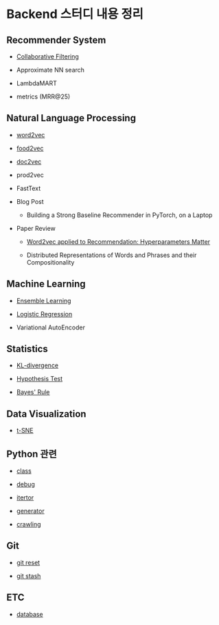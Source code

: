 # Backend 스터디 내용 정리

## Recommender System

- [Collaborative Filtering](https://github.com/doheelab/backend-study/tree/master/Recommender%20System/Collaborative%20Filtering)

- Approximate NN search

- LambdaMART

- metrics (MRR@25)

## Natural Language Processing

- [word2vec](https://github.com/doheelab/backend-study/tree/master/Natural%20Language%20Processing/word2vec)

- [food2vec](https://github.com/doheelab/backend-study/tree/master/Natural%20Language%20Processing/food2vec)

- [doc2vec](https://github.com/doheelab/backend-study/tree/master/Natural%20Language%20Processing/doc2vec)

- prod2vec

- FastText

- Blog Post

  - Building a Strong Baseline Recommender in PyTorch, on a Laptop

- Paper Review

  - [Word2vec applied to Recommendation: Hyperparameters Matter](https://github.com/doheelab/backend-study/tree/master/Natural%20Language%20Processing/Hyperparameters%20Matter)

  - Distributed Representations of Words and Phrases and their Compositionality

## Machine Learning

- [Ensemble Learning](https://github.com/doheelab/backend-study/blob/master/Machine%20Learning/Ensemble%20Learning.md)

- [Logistic Regression](https://github.com/doheelab/backend-study/blob/master/Machine%20Learning/Logistic%20Regression.md)

- Variational AutoEncoder

## Statistics

- [KL-divergence](https://github.com/doheelab/backend-study/blob/master/Statistics/KL%20divergence.md)

- [Hypothesis Test](https://github.com/doheelab/backend-study/blob/master/Statistics/Hypothesis%20Test.md)

* [Bayes' Rule](https://github.com/doheelab/backend-study/blob/master/Statistics/Bayes%20Rule.md)

## Data Visualization

- [t-SNE](https://github.com/doheelab/backend-study/blob/master/Data%20Visualization/t-sne.md)

## Python 관련

- [class](https://github.com/doheelab/backend-study/blob/master/Python/class)

- [debug](https://github.com/doheelab/backend-study/tree/master/Python/debug)

- [itertor](https://github.com/doheelab/backend-study/tree/master/Python/iterator)

- [generator](https://github.com/doheelab/backend-study/tree/master/Python/generator)

- [crawling](https://github.com/doheelab/backend-study/tree/master/Python/crawling)

## Git

- [git reset](https://github.com/doheelab/backend-study/tree/master/Git/2021-03-16-gitReset.md)

- [git stash](https://github.com/doheelab/backend-study/tree/master/Git/2021-03-17-gitStash.md)

## ETC

- [database](https://github.com/doheelab/backend-study/tree/master/Database)
